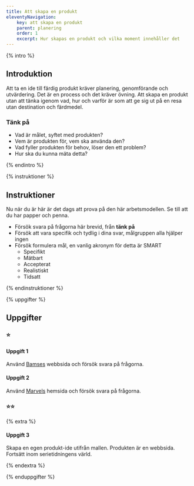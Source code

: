 ```yaml
---
title: Att skapa en produkt
eleventyNavigation:
    key: att skapa en produkt
    parent: planering
    order: 1
    excerpt: Hur skapas en produkt och vilka moment innehåller det
---
```


{% intro %}

## Introduktion

Att ta en ide till färdig produkt kräver planering, genomförande och utvärdering.
Det är en process och det kräver övning.
Att skapa en produkt utan att tänka igenom vad, hur och varför är som att ge sig ut på en resa
utan destination och färdmedel.

### Tänk på

-   Vad är målet, syftet med produkten?
-   Vem är produkten för, vem ska använda den?
-   Vad fyller produkten för behov, löser den ett problem?
-   Hur ska du kunna mäta detta?

{% endintro %}

{% instruktioner %}

## Instruktioner

Nu när du är här är det dags att prova på den här arbetsmodellen. Se till att du har
papper och penna.

-   Försök svara på frågorna här brevid, från **tänk på**
-   Försök att vara specifik och tydlig i dina svar, målgruppen alla hjälper ingen
-   Försök formulera mål, en vanlig akronym för detta är SMART
    -   Specifikt
    -   Mätbart
    -   Accepterat
    -   Realistiskt
    -   Tidsatt

{% endinstruktioner %}

{% uppgifter %}

## Uppgifter

### ⭐

#### Uppgift 1

Använd [Bamses](https://www.bamse.se/) webbsida och försök svara på frågorna.

#### Uppgift 2

Använd [Marvels](https://www.marvel.com/) hemsida och försök svara på frågorna.

### ⭐⭐

{% extra %}

#### Uppgift 3

Skapa en egen produkt-ide utifrån mallen. Produkten är en webbsida.
Fortsätt inom serietidningens värld.

{% endextra %}

{% enduppgifter %}
